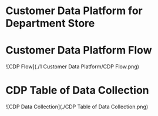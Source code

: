 # Customer Data Platform for Department Store

# Customer Data Platform Flow
![CDP Flow](./1 Customer Data Platform/CDP Flow.png)

# CDP Table of Data Collection
![CDP Data Collection](./CDP Table of Data Collection.png)
